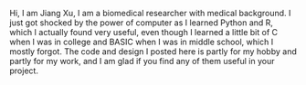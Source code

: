 Hi, I am Jiang Xu, I am a biomedical researcher with medical background. I just got shocked by the power of computer as I learned Python and R, which I actually found very useful, even though I learned a little bit of C when I was in college and BASIC when I was in middle school, which I mostly forgot. The code and design I posted here is partly for my hobby and partly for my work, and I am glad if you find any of them useful in your project. 

<!---
JiangXu123/JiangXu123 is a ✨ special ✨ repository because its `README.md` (this file) appears on your GitHub profile.
You can click the Preview link to take a look at your changes.
--->
